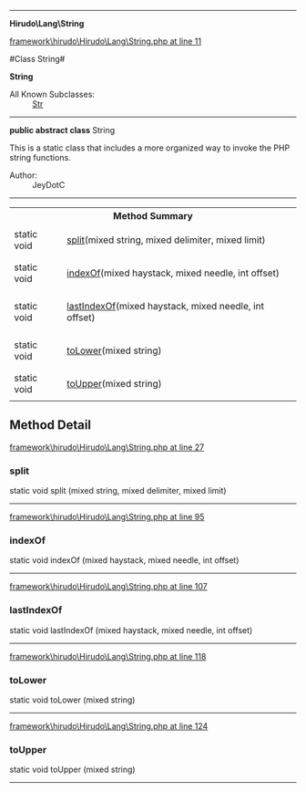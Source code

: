 

- - -

**Hirudo\Lang\String**


<a href="https://github.com/JeyDotC/Hirudo/blob/master/framework/hirudo/Hirudo/Lang/String.php#L11" target='_blank'>framework\hirudo\Hirudo\Lang\String.php at line 11</a>

#Class String#

**String**


<dl>
<dt>All Known Subclasses:</dt>
<dd><a href="https://github.com/JeyDotC/Hirudo-docs/blob/master/Hirudo/Lang/Str.md">Str</a> </dd>
</dl>



- - -

<p><strong>public abstract  class</strong> <span>String</span></p>

<div class="comment" id="overview_description"><p>This is a static class that includes a more organized way to invoke
the PHP string functions.</p></div>

<dl>
<dt>Author:</dt>
<dd>JeyDotC</dd>
</dl>


- - -

<table id="summary_method">
<tr><th colspan="2">Method Summary</th></tr>
<tr>
<td><span class='k'>static </span> <span class='nx'>void</span></td>
<td class="description"><p class="name"><a href="#split">split</a>(mixed string, mixed delimiter, mixed limit)</p></td>
</tr>
<tr>
<td><span class='k'>static </span> <span class='nx'>void</span></td>
<td class="description"><p class="name"><a href="#indexof">indexOf</a>(mixed haystack, mixed needle, int offset)</p></td>
</tr>
<tr>
<td><span class='k'>static </span> <span class='nx'>void</span></td>
<td class="description"><p class="name"><a href="#lastindexof">lastIndexOf</a>(mixed haystack, mixed needle, int offset)</p></td>
</tr>
<tr>
<td><span class='k'>static </span> <span class='nx'>void</span></td>
<td class="description"><p class="name"><a href="#tolower">toLower</a>(mixed string)</p></td>
</tr>
<tr>
<td><span class='k'>static </span> <span class='nx'>void</span></td>
<td class="description"><p class="name"><a href="#toupper">toUpper</a>(mixed string)</p></td>
</tr>
</table>

<h2 id="detail_method">Method Detail</h2>

<a href="https://github.com/JeyDotC/Hirudo/blob/master/framework/hirudo/Hirudo/Lang/String.php#L27" target='_blank'>framework\hirudo\Hirudo\Lang\String.php at line 27</a>

<h3 id="split()">split</h3>
<span class='k'>static </span> <span class='nx'>void</span> <span class='nf'>split</span> (mixed string, mixed delimiter, mixed limit)

<div class="details">

</div>

- - -


<a href="https://github.com/JeyDotC/Hirudo/blob/master/framework/hirudo/Hirudo/Lang/String.php#L95" target='_blank'>framework\hirudo\Hirudo\Lang\String.php at line 95</a>

<h3 id="indexOf()">indexOf</h3>
<span class='k'>static </span> <span class='nx'>void</span> <span class='nf'>indexOf</span> (mixed haystack, mixed needle, int offset)

<div class="details">

</div>

- - -


<a href="https://github.com/JeyDotC/Hirudo/blob/master/framework/hirudo/Hirudo/Lang/String.php#L107" target='_blank'>framework\hirudo\Hirudo\Lang\String.php at line 107</a>

<h3 id="lastIndexOf()">lastIndexOf</h3>
<span class='k'>static </span> <span class='nx'>void</span> <span class='nf'>lastIndexOf</span> (mixed haystack, mixed needle, int offset)

<div class="details">

</div>

- - -


<a href="https://github.com/JeyDotC/Hirudo/blob/master/framework/hirudo/Hirudo/Lang/String.php#L118" target='_blank'>framework\hirudo\Hirudo\Lang\String.php at line 118</a>

<h3 id="toLower()">toLower</h3>
<span class='k'>static </span> <span class='nx'>void</span> <span class='nf'>toLower</span> (mixed string)

<div class="details">

</div>

- - -


<a href="https://github.com/JeyDotC/Hirudo/blob/master/framework/hirudo/Hirudo/Lang/String.php#L124" target='_blank'>framework\hirudo\Hirudo\Lang\String.php at line 124</a>

<h3 id="toUpper()">toUpper</h3>
<span class='k'>static </span> <span class='nx'>void</span> <span class='nf'>toUpper</span> (mixed string)

<div class="details">

</div>

- - -

